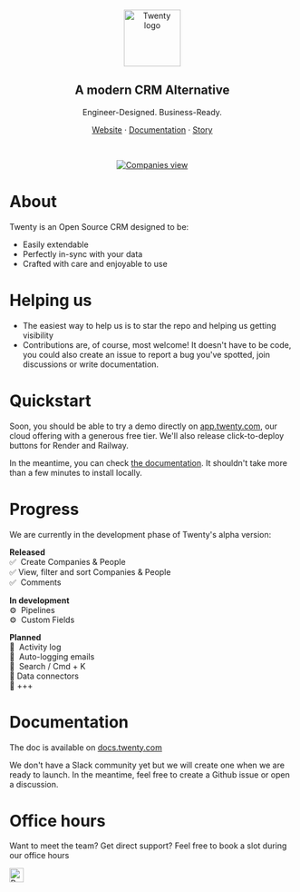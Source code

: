 
</br>
<p align="center">
  <a href="https://www.twenty.com">
    <img src="./docs/static/img/logo-square-dark.svg" width="100px" alt="Twenty logo" />
  </a>
</p>

<h2 align="center" >A modern CRM Alternative</h3>
<p align="center">Engineer-Designed. Business-Ready.


</p>
<p align="center"><a href="https://twenty.com">Website</a> · <a href="https://docs.twenty.com">Documentation</a> · <a href="https://twenty.com/story">Story</a></p>
<br />

<p align="center">
  <a href="https://www.twenty.com">
    <picture>
      <source media="(prefers-color-scheme: dark)" srcset="./docs/static/img/preview-dark.png">
      <source media="(prefers-color-scheme: light)" srcset="./docs/static/img/preview-light.png">
      <img src="./docs/static/img/preview-light.png" alt="Companies view" />
    </picture>
  </a>
</p>

# About
Twenty is an Open Source CRM designed to be:
- Easily extendable
- Perfectly in-sync with your data
- Crafted with care and enjoyable to use

# Helping us
- The easiest way to help us is to star the repo and helping us getting visibility
- Contributions are, of course, most welcome! It doesn't have to be code, you could also create an issue to report a bug you've spotted, join discussions or write documentation.

# Quickstart
Soon, you should be able to try a demo directly on [app.twenty.com](https://app.twenty.com), our cloud offering with a generous free tier. We'll also release click-to-deploy buttons for Render and Railway.

In the meantime, you can check [the documentation](https://docs.twenty.com/start/local-setup). It shouldn't take more than a few minutes to install locally.

# Progress
We are currently in the development phase of Twenty's alpha version:

**Released**  
✅  Create Companies & People  
✅  View, filter and sort Companies & People  
✅  Comments  

**In development**  
⚙️  Pipelines  
⚙️  Custom Fields  

**Planned**  
📅  Activity log  
📅  Auto-logging emails  
📅  Search / Cmd + K  
📅  Data connectors  
📅  +++ 

# Documentation
The doc is available on [docs.twenty.com](https://docs.twenty.com)

We don't have a Slack community yet but we will create one when we are ready to launch.
In the meantime, feel free to create a Github issue or open a discussion.

# Office hours
Want to meet the team? Get direct support?
Feel free to book a slot during our office hours

<a href="https://cal.com/team/twenty?utm_source=banner&utm_campaign=oss">
  <picture>
    <source media="(prefers-color-scheme: dark)" srcset="https://cal.com/book-with-cal-dark.svg">
    <source media="(prefers-color-scheme: light)" srcset="https://cal.com/book-with-cal-light.svg">
    <img alt="Book us with Cal.com" src="https://cal.com/book-with-cal-light.svg" height="25">
  </picture>
</a>
